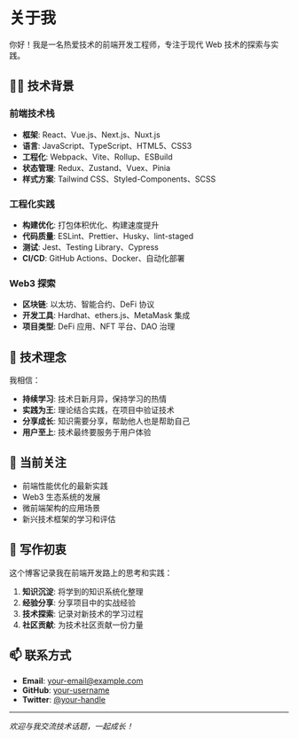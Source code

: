 # 关于我

你好！我是一名热爱技术的前端开发工程师，专注于现代 Web 技术的探索与实践。

## 👨‍💻 技术背景

### 前端技术栈

- **框架**: React、Vue.js、Next.js、Nuxt.js
- **语言**: JavaScript、TypeScript、HTML5、CSS3
- **工程化**: Webpack、Vite、Rollup、ESBuild
- **状态管理**: Redux、Zustand、Vuex、Pinia
- **样式方案**: Tailwind CSS、Styled-Components、SCSS

### 工程化实践

- **构建优化**: 打包体积优化、构建速度提升
- **代码质量**: ESLint、Prettier、Husky、lint-staged
- **测试**: Jest、Testing Library、Cypress
- **CI/CD**: GitHub Actions、Docker、自动化部署

### Web3 探索

- **区块链**: 以太坊、智能合约、DeFi 协议
- **开发工具**: Hardhat、ethers.js、MetaMask 集成
- **项目类型**: DeFi 应用、NFT 平台、DAO 治理

## 🎯 技术理念

我相信：

- **持续学习**: 技术日新月异，保持学习的热情
- **实践为王**: 理论结合实践，在项目中验证技术
- **分享成长**: 知识需要分享，帮助他人也是帮助自己
- **用户至上**: 技术最终要服务于用户体验

## 🚀 当前关注

- 前端性能优化的最新实践
- Web3 生态系统的发展
- 微前端架构的应用场景
- 新兴技术框架的学习和评估

## 📝 写作初衷

这个博客记录我在前端开发路上的思考和实践：

1. **知识沉淀**: 将学到的知识系统化整理
2. **经验分享**: 分享项目中的实战经验
3. **技术探索**: 记录对新技术的学习过程
4. **社区贡献**: 为技术社区贡献一份力量

## 📫 联系方式

- **Email**: your-email@example.com
- **GitHub**: [your-username](https://github.com/your-username)
- **Twitter**: [@your-handle](https://twitter.com/your-handle)

---

_欢迎与我交流技术话题，一起成长！_
